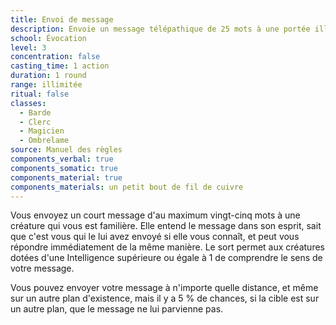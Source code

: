 ```yaml
---
title: Envoi de message
description: Envoie un message télépathique de 25 mots à une portée illimitée.
school: Évocation
level: 3
concentration: false
casting_time: 1 action
duration: 1 round
range: illimitée
ritual: false
classes:
  - Barde
  - Clerc
  - Magicien
  - Ombrelame
source: Manuel des règles
components_verbal: true
components_somatic: true
components_material: true
components_materials: un petit bout de fil de cuivre
---
```

Vous envoyez un court message d'au maximum vingt-cinq mots à une créature qui vous est familière. Elle entend le message dans son esprit, sait que c'est vous qui le lui avez envoyé si elle vous connaît, et peut vous répondre immédiatement de la même manière. Le sort permet aux créatures dotées d'une Intelligence supérieure ou égale à 1 de comprendre le sens de votre message.

Vous pouvez envoyer votre message à n'importe quelle distance, et même sur un autre plan d'existence, mais il y a 5 % de chances, si la cible est sur un autre plan, que le message ne lui parvienne pas.
